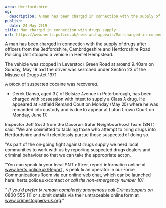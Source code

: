```yaml
area: Hertfordshire
og:
  description: A man has been charged in connection with the supply of drugs after officers from the Bedfordshire, Cambridgeshire and Hertfordshire Road Policing Unit stopped a vehicle in Hemel Hempstead.
publish:
  date: 24 May 2019
title: Man charged in connection with drugs supply
url: https://www.herts.police.uk/news-and-appeals/Man-charged-in-connection-with-drugs-supply-Hemel-Hempstead-0266
```

A man has been charged in connection with the supply of drugs after officers from the Bedfordshire, Cambridgeshire and Hertfordshire Road Policing Unit stopped a vehicle in Hemel Hempstead.

The vehicle was stopped in Leverstock Green Road at around 9.40am on Sunday, May 19 and the driver was searched under Section 23 of the Misuse of Drugs Act 1971.

A block of suspected cocaine was recovered.

 * Derek Danso, aged 37, of Belsize Avenue in Peterborough, has been charged with possession with intent to supply a Class A drug. He appeared at Hatfield Remand Court on Monday (May 20) where he was remanded into custody and is due to appear at Luton Crown Court on Monday, June 17.

Inspector Jeff Scott from the Dacorum Safer Neighbourhood Team (SNT) said: "We are committed to tackling those who attempt to bring drugs into Hertfordshire and will relentlessly pursue those suspected of doing so.

"As part of the on-going fight against drugs supply we need local communities to work with us by reporting suspected drugs dealers and criminal behaviour so that we can take the appropriate action.

"You can speak to your local SNT officer, report information online at www.herts.police.uk/Report _, s_ peak to an operator in our Force Communications Room via our online web chat, which can be launched here: herts.police.uk/contact _or call the non-emergency number 101._

_" If you'd prefer to remain completely anonymous call Crimestoppers on_ 0800 555 111 or submit details via their untraceable online form at www.crimestoppers-uk.org."
